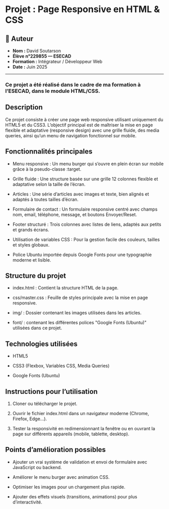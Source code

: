 # Projet : Page Responsive en HTML & CSS

## 👤 Auteur

- **Nom :** David Soutarson  
- **Élève n°229855 — ESECAD**  
- **Formation :** Intégrateur / Développeur Web  
- **Date :** Juin 2025

---

### Ce projet a été réalisé dans le cadre de ma formation à l’**ESECAD**, dans le module HTML/CSS.

## Description

Ce projet consiste à créer une page web responsive utilisant uniquement du HTML5 et du CSS3. 
L’objectif principal est de maîtriser la mise en page flexible et adaptative (responsive design) avec une grille fluide, 
des media queries, ainsi qu’un menu de navigation fonctionnel sur mobile.

## Fonctionnalités principales

- Menu responsive : Un menu burger qui s’ouvre en plein écran sur mobile grâce à la pseudo-classe :target.

- Grille fluide : Une structure basée sur une grille 12 colonnes flexible et adaptative selon la taille de l’écran.

- Articles : Une série d’articles avec images et texte, bien alignés et adaptés à toutes tailles d’écran.

- Formulaire de contact : Un formulaire responsive centré avec champs nom, email, téléphone, message, et boutons Envoyer/Reset.

- Footer structuré : Trois colonnes avec listes de liens, adaptés aux petits et grands écrans.

- Utilisation de variables CSS : Pour la gestion facile des couleurs, tailles et styles globaux.

- Police Ubuntu importée depuis Google Fonts pour une typographie moderne et lisible.

## Structure du projet

- index.html : Contient la structure HTML de la page.

- css/master.css : Feuille de styles principale avec la mise en page responsive.

- img/ : Dossier contenant les images utilisées dans les articles.

- font/ : contenant les différentes polices "Google Fonts (Ubuntu)" utilisées dans ce projet.

## Technologies utilisées
- HTML5

- CSS3 (Flexbox, Variables CSS, Media Queries)

- Google Fonts (Ubuntu)

## Instructions pour l’utilisation

1. Cloner ou télécharger le projet.

2. Ouvrir le fichier index.html dans un navigateur moderne (Chrome, Firefox, Edge...).

3. Tester la responsivité en redimensionnant la fenêtre ou en ouvrant la page sur différents appareils (mobile, tablette, desktop).

## Points d’amélioration possibles

- Ajouter un vrai système de validation et envoi de formulaire avec JavaScript ou backend.

- Améliorer le menu burger avec animation CSS.

- Optimiser les images pour un chargement plus rapide.

- Ajouter des effets visuels (transitions, animations) pour plus d’interactivité.
